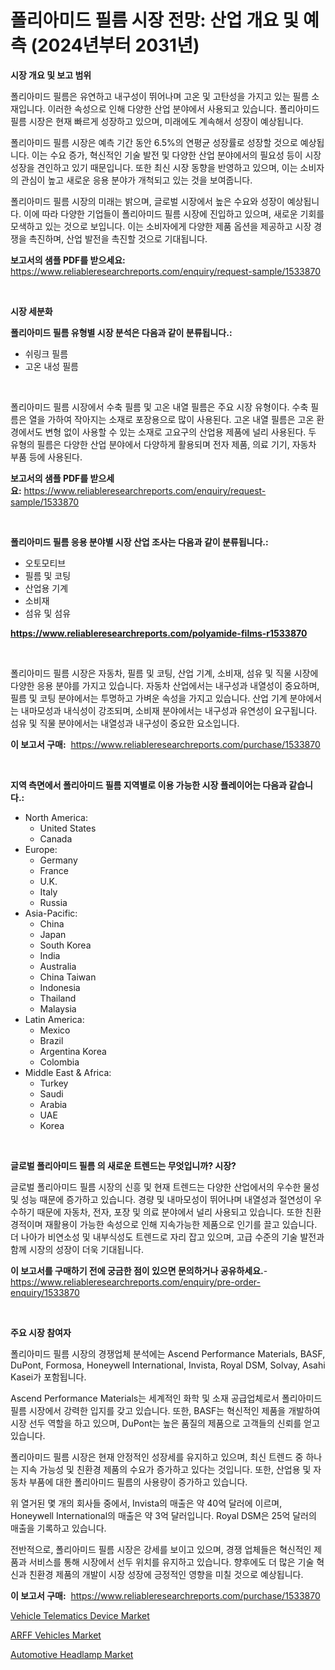 <p><h1>폴리아미드 필름 시장 전망: 산업 개요 및 예측 (2024년부터 2031년)</h1></p><p><strong>시장 개요 및 보고 범위</strong></p>
<p><p>폴리아미드 필름은 유연하고 내구성이 뛰어나며 고온 및 고탄성을 가지고 있는 필름 소재입니다. 이러한 속성으로 인해 다양한 산업 분야에서 사용되고 있습니다. 폴리아미드 필름 시장은 현재 빠르게 성장하고 있으며, 미래에도 계속해서 성장이 예상됩니다. </p><p>폴리아미드 필름 시장은 예측 기간 동안 6.5%의 연평균 성장률로 성장할 것으로 예상됩니다. 이는 수요 증가, 혁신적인 기술 발전 및 다양한 산업 분야에서의 필요성 등이 시장 성장을 견인하고 있기 때문입니다. 또한 최신 시장 동향을 반영하고 있으며, 이는 소비자의 관심이 높고 새로운 응용 분야가 개척되고 있는 것을 보여줍니다.</p><p>폴리아미드 필름 시장의 미래는 밝으며, 글로벌 시장에서 높은 수요와 성장이 예상됩니다. 이에 따라 다양한 기업들이 폴리아미드 필름 시장에 진입하고 있으며, 새로운 기회를 모색하고 있는 것으로 보입니다. 이는 소비자에게 다양한 제품 옵션을 제공하고 시장 경쟁을 촉진하며, 산업 발전을 촉진할 것으로 기대됩니다.</p></p>
<p><strong>보고서의 샘플 PDF를 받으세요:</strong> <a href="https://www.reliableresearchreports.com/enquiry/request-sample/1533870">https://www.reliableresearchreports.com/enquiry/request-sample/1533870</a></p>
<p>&nbsp;</p>
<p><strong>시장 세분화</strong></p>
<p><strong>폴리아미드 필름 유형별 시장 분석은 다음과 같이 분류됩니다.:</strong></p>
<p><ul><li>쉬링크 필름</li><li>고온 내성 필름</li></ul></p>
<p>&nbsp;</p>
<p><p>폴리아미드 필름 시장에서 수축 필름 및 고온 내열 필름은 주요 시장 유형이다. 수축 필름은 열을 가하여 작아지는 소재로 포장용으로 많이 사용된다. 고온 내열 필름은 고온 환경에서도 변형 없이 사용할 수 있는 소재로 고요구의 산업용 제품에 널리 사용된다. 두 유형의 필름은 다양한 산업 분야에서 다양하게 활용되며 전자 제품, 의료 기기, 자동차 부품 등에 사용된다.</p></p>
<p><strong>보고서의 샘플 PDF를 받으세요:</strong>&nbsp;<a href="https://www.reliableresearchreports.com/enquiry/request-sample/1533870">https://www.reliableresearchreports.com/enquiry/request-sample/1533870</a></p>
<p>&nbsp;</p>
<p><strong> 폴리아미드 필름 응용 분야별 시장 산업 조사는 다음과 같이 분류됩니다.:</strong></p>
<p><ul><li>오토모티브</li><li>필름 및 코팅</li><li>산업용 기계</li><li>소비재</li><li>섬유 및 섬유</li></ul></p>
<p><strong><a href="https://www.reliableresearchreports.com/polyamide-films-r1533870">https://www.reliableresearchreports.com/polyamide-films-r1533870</a></strong></p>
<p>&nbsp;</p>
<p><p>폴리아미드 필름 시장은 자동차, 필름 및 코팅, 산업 기계, 소비재, 섬유 및 직물 시장에 다양한 응용 분야를 가지고 있습니다. 자동차 산업에서는 내구성과 내열성이 중요하며, 필름 및 코팅 분야에서는 투명하고 가벼운 속성을 가지고 있습니다. 산업 기계 분야에서는 내마모성과 내식성이 강조되며, 소비재 분야에서는 내구성과 유연성이 요구됩니다. 섬유 및 직물 분야에서는 내열성과 내구성이 중요한 요소입니다.</p></p>
<p><strong>이 보고서 구매:</strong>&nbsp; <a href="https://www.reliableresearchreports.com/purchase/1533870">https://www.reliableresearchreports.com/purchase/1533870</a></p>
<p>&nbsp;</p>
<p><strong>지역 측면에서 폴리아미드 필름 지역별로 이용 가능한 시장 플레이어는 다음과 같습니다.:</strong></p>
<p><ul>
    <li>
        North America:
        <ul>
            <li>United States</li>
            <li>Canada</li>
        </ul>
    </li>
    <li>
        Europe:
        <ul>
            <li>Germany</li>
            <li>France</li>
            <li>U.K.</li>
            <li>Italy</li>
            <li>Russia</li>
        </ul>
    </li>
    <li>
        Asia-Pacific:
        <ul>
            <li>China</li>
            <li>Japan</li>
            <li>South Korea</li>
            <li>India</li>
            <li>Australia</li>
            <li>China Taiwan</li>
            <li>Indonesia</li>
            <li>Thailand</li>
            <li>Malaysia</li>
        </ul>
    </li>
    <li>
        Latin America:
        <ul>
            <li>Mexico</li>
            <li>Brazil</li>
            <li>Argentina Korea</li>
            <li>Colombia</li>
        </ul>
    </li>
    <li>
        Middle East & Africa:
        <ul>
            <li>Turkey</li>
            <li>Saudi</li>
            <li>Arabia</li>
            <li>UAE</li>
            <li>Korea</li>
        </ul>
    </li>
    </ul></p>
<p>&nbsp;</p>
<p><strong>글로벌 폴리아미드 필름 의 새로운 트렌드는 무엇입니까? 시장?</strong></p>
<p><p>글로벌 폴리아미드 필름 시장의 신흥 및 현재 트렌드는 다양한 산업에서의 우수한 물성 및 성능 때문에 증가하고 있습니다. 경량 및 내마모성이 뛰어나며 내열성과 절연성이 우수하기 때문에 자동차, 전자, 포장 및 의료 분야에서 널리 사용되고 있습니다. 또한 친환경적이며 재활용이 가능한 속성으로 인해 지속가능한 제품으로 인기를 끌고 있습니다. 더 나아가 비연소성 및 내부식성도 트렌드로 자리 잡고 있으며, 고급 수준의 기술 발전과 함께 시장의 성장이 더욱 기대됩니다.</p></p>
<p><strong>이 보고서를 구매하기 전에 궁금한 점이 있으면 문의하거나 공유하세요.</strong>- <a href="https://www.reliableresearchreports.com/enquiry/pre-order-enquiry/1533870">https://www.reliableresearchreports.com/enquiry/pre-order-enquiry/1533870</a></p>
<p>&nbsp;</p>
<p><strong>주요 시장 참여자</strong></p>
<p><p>폴리아미드 필름 시장의 경쟁업체 분석에는 Ascend Performance Materials, BASF, DuPont, Formosa, Honeywell International, Invista, Royal DSM, Solvay, Asahi Kasei가 포함됩니다.</p><p>Ascend Performance Materials는 세계적인 화학 및 소재 공급업체로서 폴리아미드 필름 시장에서 강력한 입지를 갖고 있습니다. 또한, BASF는 혁신적인 제품을 개발하여 시장 선두 역할을 하고 있으며, DuPont는 높은 품질의 제품으로 고객들의 신뢰를 얻고 있습니다.</p><p>폴리아미드 필름 시장은 현재 안정적인 성장세를 유지하고 있으며, 최신 트렌드 중 하나는 지속 가능성 및 친환경 제품의 수요가 증가하고 있다는 것입니다. 또한, 산업용 및 자동차 부품에 대한 폴리아미드 필름의 사용량이 증가하고 있습니다.</p><p>위 열거된 몇 개의 회사들 중에서, Invista의 매출은 약 40억 달러에 이르며, Honeywell International의 매출은 약 3억 달러입니다. Royal DSM은 25억 달러의 매출을 기록하고 있습니다.</p><p>전반적으로, 폴리아미드 필름 시장은 강세를 보이고 있으며, 경쟁 업체들은 혁신적인 제품과 서비스를 통해 시장에서 선두 위치를 유지하고 있습니다. 향후에도 더 많은 기술 혁신과 친환경 제품의 개발이 시장 성장에 긍정적인 영향을 미칠 것으로 예상됩니다.</p></p>
<p><strong>이 보고서 구매:</strong>&nbsp;&nbsp;<a href="https://www.reliableresearchreports.com/purchase/1533870">https://www.reliableresearchreports.com/purchase/1533870</a></p>
<p><p><a href="https://www.linkedin.com/pulse/vehicle-telematics-device-market-analysis-size-global-industry-uuo1e?trackingId=dbVc5R3g%2FYVBpKHT4qRsaw%3D%3D">Vehicle Telematics Device Market</a></p><p><a href="https://www.linkedin.com/pulse/arff-vehicles-market-research-report-provides-thorough-ojk0c?trackingId=KD1V9R9l6mOquut%2BONZjmQ%3D%3D">ARFF Vehicles Market</a></p><p><a href="https://www.linkedin.com/pulse/automotive-headlamp-market-analysis-size-global-industry-ictxc?trackingId=oKfabPqo%2BCfd3cw%2Fh9QrsQ%3D%3D">Automotive Headlamp Market</a></p></p>
